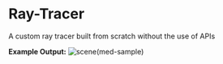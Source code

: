 # Ray-Tracer
A custom ray tracer built from scratch without the use of APIs

**Example Output:**
![scene(med-sample)](https://github.com/user-attachments/assets/5fd707a6-8083-4334-9d14-a6d4fa1b3c03)
